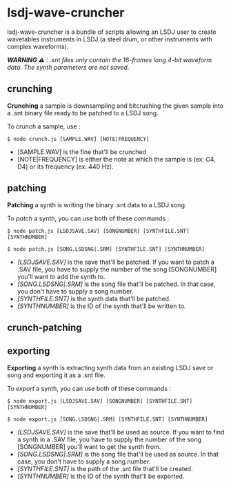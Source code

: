# lsdj-wave-cruncher

lsdj-wave-cruncher is a bundle of scripts allowing an LSDJ user to create wavetables instruments in LSDJ (a steel drum, or other instruments with complex waveforms).

***WARNING ⚠️*** : *.snt files only contain the 16-frames long 4-bit waveform data. The synth parameters are not saved.*

## crunching

**Crunching** a sample is downsampling and bitcrushing the given sample into a .snt binary file ready to be patched to a LSDJ song.

To *crunch* a sample, use :
```
$ node crunch.js [SAMPLE.WAV] [NOTE|FREQUENCY]
```
* [SAMPLE.WAV] is the fine that'll be crunched
* [NOTE|FREQUENCY] is either the note at which the sample is (ex: C4, D4) or its frequency (ex: 440 Hz).

## patching

**Patching** a synth is writing the binary .snt data to a LSDJ song.

To *patch* a synth, you can use both of these commands :
```
$ node patch.js [LSDJSAVE.SAV] [SONGNUMBER] [SYNTHFILE.SNT] [SYNTHNUMBER]
```
```
$ node patch.js [SONG.LSDSNG|.SRM] [SYNTHFILE.SNT] [SYNTHNUMBER]
```

* *[LSDJSAVE.SAV]* is the save that'll be patched. If you want to patch a .SAV file, you have to supply the number of the song [SONGNUMBER] you'll want to add the synth to.
* *[SONG.LSDSNG|.SRM]* is the song file that'll be patched. In that case, you don't have to supply a song number.
* *[SYNTHFILE.SNT]* is the synth data that'll be patched.
* *[SYNTHNUMBER]* is the ID of the synth that'll be written to.

## crunch-patching

## exporting

**Exporting** a synth is extracting synth data from an existing LSDJ save or song and exporting it as a .snt file.

To *export* a synth, you can use both of these commands :
```
$ node export.js [LSDJSAVE.SAV] [SONGNUMBER] [SYNTHFILE.SNT] [SYNTHNUMBER]
```
```
$ node export.js [SONG.LSDSNG|.SRM] [SYNTHFILE.SNT] [SYNTHNUMBER]
```

* *[LSDJSAVE.SAV]* is the save that'll be used as source. If you want to find a synth in a .SAV file, you have to supply the number of the song [SONGNUMBER] you'll want to get the synth from.
* *[SONG.LSDSNG|.SRM]* is the song file that'll be used as source. In that case, you don't have to supply a song number.
* *[SYNTHFILE.SNT]* is the path of the .snt file that'll be created.
* *[SYNTHNUMBER]* is the ID of the synth that'll be exported.
